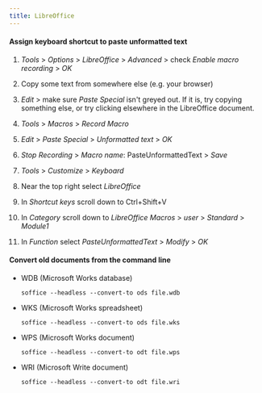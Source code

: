 ```yaml
---
title: LibreOffice
---
```


#### Assign keyboard shortcut to paste unformatted text

1. _Tools_ > _Options_ > _LibreOffice_ > _Advanced_ > check _Enable macro recording_ > _OK_

1. Copy some text from somewhere else (e.g. your browser)

1. _Edit_ > make sure _Paste Special_ isn't greyed out. If it is, try copying something else, or try clicking elsewhere in the LibreOffice document.

1. _Tools_ > _Macros_ > _Record Macro_

1. _Edit_ > _Paste Special_ > _Unformatted text_ > _OK_

1. _Stop Recording_ > _Macro name_: PasteUnformattedText > _Save_

1. _Tools_ > _Customize_ > _Keyboard_

1. Near the top right select _LibreOffice_

1. In _Shortcut keys_ scroll down to Ctrl+Shift+V

1. In _Category_ scroll down to _LibreOffice Macros_ > _user_ > _Standard_ > _Module1_

1. In _Function_ select _PasteUnformattedText_ > _Modify_ > _OK_

#### Convert old documents from the command line

- WDB (Microsoft Works database)
  ```
  soffice --headless --convert-to ods file.wdb
  ```
- WKS (Microsoft Works spreadsheet)

  ```
  soffice --headless --convert-to ods file.wks
  ```

- WPS (Microsoft Works document)

  ```
  soffice --headless --convert-to odt file.wps
  ```

- WRI (Microsoft Write document)
  ```
  soffice --headless --convert-to odt file.wri
  ```
